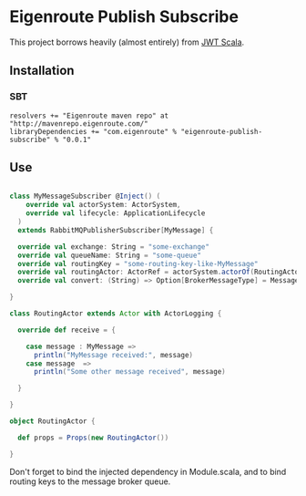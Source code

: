 # Eigenroute Publish Subscribe

This project borrows heavily (almost entirely) from [JWT Scala](https://github.com/pauldijou/jwt-scala). 

## Installation

### SBT

```
resolvers += "Eigenroute maven repo" at "http://mavenrepo.eigenroute.com/"
libraryDependencies += "com.eigenroute" % "eigenroute-publish-subscribe" % "0.0.1"
```

## Use

```scala

class MyMessageSubscriber @Inject() (
    override val actorSystem: ActorSystem,
    override val lifecycle: ApplicationLifecycle
  )
  extends RabbitMQPublisherSubscriber[MyMessage] {

  override val exchange: String = "some-exchange"
  override val queueName: String = "some-queue"
  override val routingKey = "some-routing-key-like-MyMessage"
  override val routingActor: ActorRef = actorSystem.actorOf(RoutingActor.props, "MessageRouter")
  override val convert: (String) => Option[BrokerMessageType] = MessageBrokerMessageConverter.convert

}

class RoutingActor extends Actor with ActorLogging {

  override def receive = {

    case message : MyMessage =>
      println("MyMessage received:", message)
    case message  =>
      println("Some other message received", message)

  }

}

object RoutingActor {

  def props = Props(new RoutingActor())

}

```

Don't forget to bind the injected dependency in Module.scala, and to bind routing keys to the message broker queue.